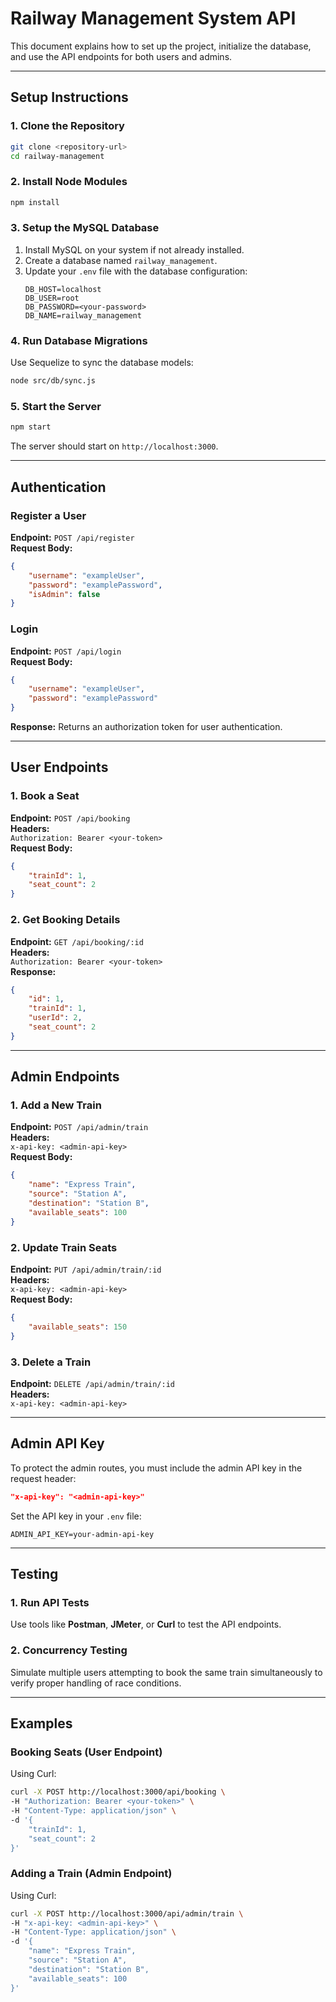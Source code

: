 # Railway Management System API

This document explains how to set up the project, initialize the database, and use the API endpoints for both users and admins.

---

## **Setup Instructions**

### **1. Clone the Repository**
```bash
git clone <repository-url>
cd railway-management
```

### **2. Install Node Modules**
```bash
npm install
```

### **3. Setup the MySQL Database**
1. Install MySQL on your system if not already installed.
2. Create a database named `railway_management`.
3. Update your `.env` file with the database configuration:
    ```
    DB_HOST=localhost
    DB_USER=root
    DB_PASSWORD=<your-password>
    DB_NAME=railway_management
    ```

### **4. Run Database Migrations**
Use Sequelize to sync the database models:
```bash
node src/db/sync.js
```

### **5. Start the Server**
```bash
npm start
```

The server should start on `http://localhost:3000`.

---

## **Authentication**

### **Register a User**
**Endpoint:** `POST /api/register`  
**Request Body:**
```json
{
    "username": "exampleUser",
    "password": "examplePassword",
    "isAdmin": false
}
```

### **Login**
**Endpoint:** `POST /api/login`  
**Request Body:**
```json
{
    "username": "exampleUser",
    "password": "examplePassword"
}
```
**Response:** Returns an authorization token for user authentication.

---

## **User Endpoints**

### **1. Book a Seat**
**Endpoint:** `POST /api/booking`  
**Headers:**  
`Authorization: Bearer <your-token>`  
**Request Body:**
```json
{
    "trainId": 1,
    "seat_count": 2
}
```

### **2. Get Booking Details**
**Endpoint:** `GET /api/booking/:id`  
**Headers:**  
`Authorization: Bearer <your-token>`  
**Response:**
```json
{
    "id": 1,
    "trainId": 1,
    "userId": 2,
    "seat_count": 2
}
```

---

## **Admin Endpoints**

### **1. Add a New Train**
**Endpoint:** `POST /api/admin/train`  
**Headers:**  
`x-api-key: <admin-api-key>`  
**Request Body:**
```json
{
    "name": "Express Train",
    "source": "Station A",
    "destination": "Station B",
    "available_seats": 100
}
```

### **2. Update Train Seats**
**Endpoint:** `PUT /api/admin/train/:id`  
**Headers:**  
`x-api-key: <admin-api-key>`  
**Request Body:**
```json
{
    "available_seats": 150
}
```

### **3. Delete a Train**
**Endpoint:** `DELETE /api/admin/train/:id`  
**Headers:**  
`x-api-key: <admin-api-key>`  

---

## **Admin API Key**
To protect the admin routes, you must include the admin API key in the request header:
```json
"x-api-key": "<admin-api-key>"
```
Set the API key in your `.env` file:
```
ADMIN_API_KEY=your-admin-api-key
```

---

## **Testing**

### **1. Run API Tests**
Use tools like **Postman**, **JMeter**, or **Curl** to test the API endpoints.

### **2. Concurrency Testing**
Simulate multiple users attempting to book the same train simultaneously to verify proper handling of race conditions.

---

## **Examples**

### **Booking Seats (User Endpoint)**
Using Curl:
```bash
curl -X POST http://localhost:3000/api/booking \
-H "Authorization: Bearer <your-token>" \
-H "Content-Type: application/json" \
-d '{
    "trainId": 1,
    "seat_count": 2
}'
```

### **Adding a Train (Admin Endpoint)**
Using Curl:
```bash
curl -X POST http://localhost:3000/api/admin/train \
-H "x-api-key: <admin-api-key>" \
-H "Content-Type: application/json" \
-d '{
    "name": "Express Train",
    "source": "Station A",
    "destination": "Station B",
    "available_seats": 100
}'
```

